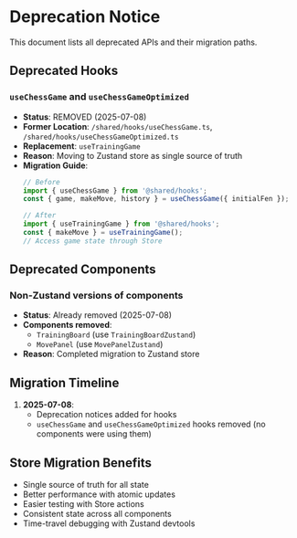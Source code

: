 # Deprecation Notice

This document lists all deprecated APIs and their migration paths.

## Deprecated Hooks

### `useChessGame` and `useChessGameOptimized` 
- **Status**: REMOVED (2025-07-08)
- **Former Location**: `/shared/hooks/useChessGame.ts`, `/shared/hooks/useChessGameOptimized.ts`
- **Replacement**: `useTrainingGame`
- **Reason**: Moving to Zustand store as single source of truth
- **Migration Guide**:
  ```typescript
  // Before
  import { useChessGame } from '@shared/hooks';
  const { game, makeMove, history } = useChessGame({ initialFen });
  
  // After
  import { useTrainingGame } from '@shared/hooks';
  const { makeMove } = useTrainingGame();
  // Access game state through Store
  ```

## Deprecated Components

### Non-Zustand versions of components
- **Status**: Already removed (2025-07-08)
- **Components removed**:
  - `TrainingBoard` (use `TrainingBoardZustand`)
  - `MovePanel` (use `MovePanelZustand`)
- **Reason**: Completed migration to Zustand store

## Migration Timeline

1. **2025-07-08**: 
   - Deprecation notices added for hooks
   - `useChessGame` and `useChessGameOptimized` hooks removed (no components were using them)

## Store Migration Benefits

- Single source of truth for all state
- Better performance with atomic updates
- Easier testing with Store actions
- Consistent state across all components
- Time-travel debugging with Zustand devtools